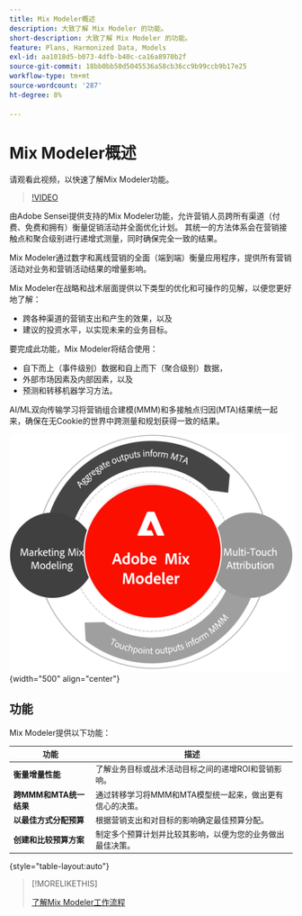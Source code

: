```yaml
---
title: Mix Modeler概述
description: 大致了解 Mix Modeler 的功能。
short-description: 大致了解 Mix Modeler 的功能。
feature: Plans, Harmonized Data, Models
exl-id: aa1018d5-b073-4dfb-b40c-ca16a8970b2f
source-git-commit: 18bb0bb50d5045536a58cb36cc9b99ccb9b17e25
workflow-type: tm+mt
source-wordcount: '287'
ht-degree: 8%

---
```


# Mix Modeler概述

请观看此视频，以快速了解Mix Modeler功能。

>[!VIDEO](https://video.tv.adobe.com/v/3424872/?learn=on)

由Adobe Sensei提供支持的Mix Modeler功能，允许营销人员跨所有渠道（付费、免费和拥有）衡量促销活动并全面优化计划。 其统一的方法体系会在营销接触点和聚合级别进行递增式测量，同时确保完全一致的结果。

Mix Modeler通过数字和离线营销的全面（端到端）衡量应用程序，提供所有营销活动对业务和营销活动结果的增量影响。

Mix Modeler在战略和战术层面提供以下类型的优化和可操作的见解，以便您更好地了解：

* 跨各种渠道的营销支出和产生的效果，以及
* 建议的投资水平，以实现未来的业务目标。


要完成此功能，Mix Modeler将结合使用：

* 自下而上（事件级别）数据和自上而下（聚合级别）数据，
* 外部市场因素及内部因素，以及
* 预测和转移机器学习方法。

AI/ML双向传输学习将营销组合建模(MMM)和多接触点归因(MTA)结果统一起来，确保在无Cookie的世界中跨测量和规划获得一致的结果。

![双向转移学习](../assets/birdirectional-transfer-learning.png){width="500" align="center"}


## 功能

Mix Modeler提供以下功能：

| 功能 | 描述 |
|---|---|
| **衡量增量性能** | 了解业务目标或战术活动目标之间的递增ROI和营销影响。 |
| **跨MMM和MTA统一结果** | 通过转移学习将MMM和MTA模型统一起来，做出更有信心的决策。 |
| **以最佳方式分配预算** | 根据营销支出和对目标的影响确定最佳预算分配。 |
| **创建和比较预算方案** | 制定多个预算计划并比较其影响，以便为您的业务做出最佳决策。 |

{style="table-layout:auto"}

>[!MORELIKETHIS]
>
>[了解Mix Modeler工作流程](workflow.md)
